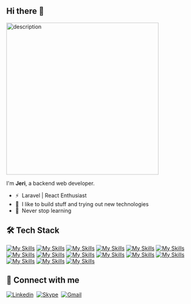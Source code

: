 ## Hi there 👋 
<img src="giphy.gif" alt="description" height="400">

I'm **Jeri**, a backend web developer.
- ⚡ &nbsp;Laravel | React Enthusiast
- 🚀 &nbsp;I like to build stuff and trying out new technologies
- 🌱 &nbsp;Never stop learning

<!--
### 💻 Proficient
- Specializes in developing solutions using PHP and JavaScript.
- Actively expanding expertise in building dynamic web applications with Laravel and React.
- Currently honing skills in API development, while showcasing competence in Database Management and a solid grasp of Object-Oriented Programming principles.
-->

## 🛠️ Tech Stack

<!--
[![JavaScript](https://img.shields.io/badge/javascript-black.svg?style=for-the-badge&logo=javascript&logoColor=%23F7DF1E)](https://www.javascript.com/)
[![PHP](https://img.shields.io/badge/php-black.svg?style=for-the-badge&logo=php)](https://www.php.net/)
[![Laravel](https://img.shields.io/badge/laravel-black.svg?style=for-the-badge&logo=laravel)](https://laravel.com/)
[![React](https://img.shields.io/badge/react-black.svg?style=for-the-badge&logo=react&logoColor=%2361DAFB)](https://react.dev/)
[![Next JS](https://img.shields.io/badge/Next-black?style=for-the-badge&logo=next.js)](https://nextjs.org/)
[![Redux](https://img.shields.io/badge/redux-black.svg?style=for-the-badge&logo=redux)](https://redux.js.org/)
[![Vite](https://img.shields.io/badge/vite-black.svg?style=for-the-badge&logo=vite)](https://vitejs.dev/)
[![TailwindCSS](https://img.shields.io/badge/tailwindcss-black.svg?style=for-the-badge&logo=tailwind-css)](https://tailwindcss.com/)
[![Bootstrap](https://img.shields.io/badge/bootstrap-black.svg?style=for-the-badge&logo=bootstrap)](https://getbootstrap.com/)
[![MySQL](https://img.shields.io/badge/mysql-black.svg?style=for-the-badge&logo=mysql)](https://www.mysql.com/)
[![Postman](https://img.shields.io/badge/Postman-black?style=for-the-badge&logo=postman)](https://www.postman.com/product/what-is-postman/)
[![Docker](https://img.shields.io/badge/docker-black.svg?style=for-the-badge&logo=docker)](https://www.docker.com/)
[![Git](https://img.shields.io/badge/git-black.svg?style=for-the-badge&logo=git)](https://www.git-scm.com/)
[![cPanel](https://img.shields.io/badge/cPanel-black.svg?style=for-the-badge&logo=cPanel)](https://cpanel.net/)
-->

<!--
![My Skills](https://skillicons.dev/icons?i=laravel,react,mysql,bootstrap,jquery,git,docker,vscode)
-->

[![My Skills](https://skillicons.dev/icons?i=js)](https://www.javascript.com/)
[![My Skills](https://skillicons.dev/icons?i=laravel)](https://laravel.com/)
[![My Skills](https://skillicons.dev/icons?i=react)](https://react.dev/)
[![My Skills](https://skillicons.dev/icons?i=nextjs)](https://nextjs.org/)
[![My Skills](https://skillicons.dev/icons?i=redux)](https://redux.js.org/)
[![My Skills](https://skillicons.dev/icons?i=vite)](https://vitejs.dev/)
[![My Skills](https://skillicons.dev/icons?i=tailwind)](https://tailwindcss.com/)
[![My Skills](https://skillicons.dev/icons?i=bootstrap)](https://getbootstrap.com/)
[![My Skills](https://skillicons.dev/icons?i=mysql)](https://www.mysql.com/)
[![My Skills](https://skillicons.dev/icons?i=php)](https://www.php.net/)
[![My Skills](https://skillicons.dev/icons?i=html)](https://html.com/)
[![My Skills](https://skillicons.dev/icons?i=css)](https://developer.mozilla.org/en-US/docs/Web/CSS)
[![My Skills](https://skillicons.dev/icons?i=postman)](https://www.postman.com/product/what-is-postman/)
[![My Skills](https://skillicons.dev/icons?i=docker)](https://www.docker.com/)
[![My Skills](https://skillicons.dev/icons?i=git)](https://www.git-scm.com/)


## 📧 Connect with me
<!--
[jericotilacas@gmail.com](mailto:jericotilacas@gmail.com)
-->

[![Linkedin](https://img.shields.io/badge/LinkedIn-0077B5?style=for-the-badge&logo=linkedin&logoColor=white)](https://www.linkedin.com/in/jerico-tilacas-57896218b)&nbsp;
[![Skype](https://img.shields.io/badge/Skype-00AFF0?style=for-the-badge&logo=skype&logoColor=white)](https://join.skype.com/invite/dI21hhr3ZaQC)&nbsp;
[![Gmail](https://img.shields.io/badge/Gmail-D14836?style=for-the-badge&logo=gmail&logoColor=white)](mailto:jericotilacas@gmail.com)&nbsp;
